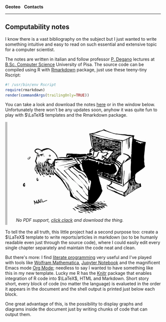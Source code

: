 <nav class="site-nav">
    <b><a href="https://www.geoteo.net" style="text-decoration:none">Geoteo</a></b>&nbsp;&nbsp;
    <b><a href="https://www.geoteo.net/contacts" style="text-decoration:none">Contacts</a></b>
</nav>

---

## Computability notes

I know there is a vast bibliography on the subject but I just wanted to write something intuitive and easy to read on such essential and extensive topic for a computer scientist.

The notes are written in italian and follow professor [P. Degano](http://pages.di.unipi.it/degano/) lectures at [B.Sc. Computer Science](https://didattica.di.unipi.it/en/undergraduate-programme-in-computer-science/) University of Pisa. The source code can be compiled using R with [Rmarkdown](https://cran.r-project.org/web/packages/rmarkdown/index.html) package, just use these teeny-tiny Rscript:

~~~ r
#! /usr/bin/env Rscript
require(rmarkdown)
render(commandArgs(trailingOnly=TRUE))
~~~

You can take a look and download the notes [here](https://matteogiorgi.github.io/computability/src/notes.pdf) or in the window below. Unfortunately there won't be any updates soon, anyhow it was quite fun to play with $\LaTeX$ templates and the Rmarkdown package.

<object data="https://matteogiorgi.github.io/computability/src/notes.pdf" type="application/pdf" width="100%" height="600px">
<p style="margin: 0; padding-left: 2em; padding-right: 2em; padding-top: 0.5em; padding-bottom: 0.5em; border-left: 0.5em #bfbfbf solid; font-style: italic;">
  <img src="pics/extraction.png" />
  No PDF support, <a href="https://web.mit.edu/~simsong/www/ugh.pdf" title="Download PDF">click clack</a> and download the thing.
</p>
</object>

To tell the the all truth, this little project had a second purpose too: create a $\LaTeX$ template to write reports/articles in markdown (so to be humanly readable even just through the source code), where I could easily edit every single chapter separately and maintain the code neat and clean.

But there's more: I find [literate programming](http://literateprogramming.com) very useful and I've played with tools like [Wolfram Mathematica](https://www.wolfram.com/mathematica), [Jupyter Notebook](https://jupyter.org) and the magnificent Emacs mode [Org Mode](https://orgmode.org); needless to say I wanted to have something like this in my new template. Lucky me R has the [Knitr](https://yihui.org/knitr/) package that enables integration of R code into $\LaTeX$, HTML and Markdown. Short story short, every block of code (no matter the language) is evalueted in the order it appears in the document and the shell output is printed just below each block.

One great advantage of this, is the possibility to display graphs and diagrams inside the document just by writing chunks of code that can output them.
